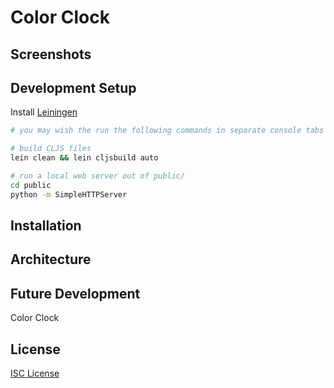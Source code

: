 # Color Clock

## Screenshots

## Development Setup

Install [Leiningen]

```sh
# you may wish the run the following commands in separate console tabs / windows

# build CLJS files
lein clean && lein cljsbuild auto

# run a local web server out of public/
cd public
python -m SimpleHTTPServer
```

## Installation

## Architecture

## Future Development

Color Clock

## License

[ISC License]


[architecture]:#architecture
[Leiningen]:http://leiningen.org
[ISC License]:LICENSE.md
